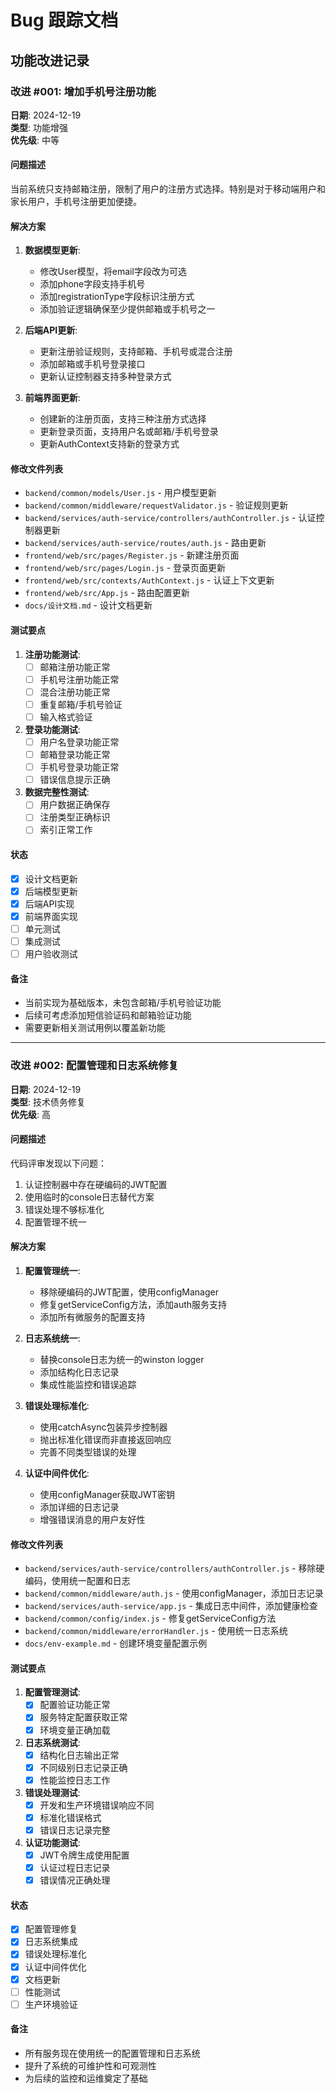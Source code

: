 # Bug 跟踪文档

## 功能改进记录

### 改进 #001: 增加手机号注册功能

**日期**: 2024-12-19  
**类型**: 功能增强  
**优先级**: 中等  

#### 问题描述
当前系统只支持邮箱注册，限制了用户的注册方式选择。特别是对于移动端用户和家长用户，手机号注册更加便捷。

#### 解决方案
1. **数据模型更新**:
   - 修改User模型，将email字段改为可选
   - 添加phone字段支持手机号
   - 添加registrationType字段标识注册方式
   - 添加验证逻辑确保至少提供邮箱或手机号之一

2. **后端API更新**:
   - 更新注册验证规则，支持邮箱、手机号或混合注册
   - 添加邮箱或手机号登录接口
   - 更新认证控制器支持多种登录方式

3. **前端界面更新**:
   - 创建新的注册页面，支持三种注册方式选择
   - 更新登录页面，支持用户名或邮箱/手机号登录
   - 更新AuthContext支持新的登录方式

#### 修改文件列表
- `backend/common/models/User.js` - 用户模型更新
- `backend/common/middleware/requestValidator.js` - 验证规则更新
- `backend/services/auth-service/controllers/authController.js` - 认证控制器更新
- `backend/services/auth-service/routes/auth.js` - 路由更新
- `frontend/web/src/pages/Register.js` - 新建注册页面
- `frontend/web/src/pages/Login.js` - 登录页面更新
- `frontend/web/src/contexts/AuthContext.js` - 认证上下文更新
- `frontend/web/src/App.js` - 路由配置更新
- `docs/设计文档.md` - 设计文档更新

#### 测试要点
1. **注册功能测试**:
   - [ ] 邮箱注册功能正常
   - [ ] 手机号注册功能正常
   - [ ] 混合注册功能正常
   - [ ] 重复邮箱/手机号验证
   - [ ] 输入格式验证

2. **登录功能测试**:
   - [ ] 用户名登录功能正常
   - [ ] 邮箱登录功能正常
   - [ ] 手机号登录功能正常
   - [ ] 错误信息提示正确

3. **数据完整性测试**:
   - [ ] 用户数据正确保存
   - [ ] 注册类型正确标识
   - [ ] 索引正常工作

#### 状态
- [x] 设计文档更新
- [x] 后端模型更新
- [x] 后端API实现
- [x] 前端界面实现
- [ ] 单元测试
- [ ] 集成测试
- [ ] 用户验收测试

#### 备注
- 当前实现为基础版本，未包含邮箱/手机号验证功能
- 后续可考虑添加短信验证码和邮箱验证功能
- 需要更新相关测试用例以覆盖新功能

---

### 改进 #002: 配置管理和日志系统修复

**日期**: 2024-12-19  
**类型**: 技术债务修复  
**优先级**: 高  

#### 问题描述
代码评审发现以下问题：
1. 认证控制器中存在硬编码的JWT配置
2. 使用临时的console日志替代方案
3. 错误处理不够标准化
4. 配置管理不统一

#### 解决方案
1. **配置管理统一**:
   - 移除硬编码的JWT配置，使用configManager
   - 修复getServiceConfig方法，添加auth服务支持
   - 添加所有微服务的配置支持

2. **日志系统统一**:
   - 替换console日志为统一的winston logger
   - 添加结构化日志记录
   - 集成性能监控和错误追踪

3. **错误处理标准化**:
   - 使用catchAsync包装异步控制器
   - 抛出标准化错误而非直接返回响应
   - 完善不同类型错误的处理

4. **认证中间件优化**:
   - 使用configManager获取JWT密钥
   - 添加详细的日志记录
   - 增强错误消息的用户友好性

#### 修改文件列表
- `backend/services/auth-service/controllers/authController.js` - 移除硬编码，使用统一配置和日志
- `backend/common/middleware/auth.js` - 使用configManager，添加日志记录
- `backend/services/auth-service/app.js` - 集成日志中间件，添加健康检查
- `backend/common/config/index.js` - 修复getServiceConfig方法
- `backend/common/middleware/errorHandler.js` - 使用统一日志系统
- `docs/env-example.md` - 创建环境变量配置示例

#### 测试要点
1. **配置管理测试**:
   - [x] 配置验证功能正常
   - [x] 服务特定配置获取正常
   - [x] 环境变量正确加载

2. **日志系统测试**:
   - [x] 结构化日志输出正常
   - [x] 不同级别日志记录正确
   - [x] 性能监控日志工作

3. **错误处理测试**:
   - [x] 开发和生产环境错误响应不同
   - [x] 标准化错误格式
   - [x] 错误日志记录完整

4. **认证功能测试**:
   - [x] JWT令牌生成使用配置
   - [x] 认证过程日志记录
   - [x] 错误情况正确处理

#### 状态
- [x] 配置管理修复
- [x] 日志系统集成
- [x] 错误处理标准化
- [x] 认证中间件优化
- [x] 文档更新
- [ ] 性能测试
- [ ] 生产环境验证

#### 备注
- 所有服务现在使用统一的配置管理和日志系统
- 提升了系统的可维护性和可观测性
- 为后续的监控和运维奠定了基础 